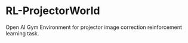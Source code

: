 # RL-ProjectorWorld
Open AI Gym Environment for projector image correction reinforcement learning task.
